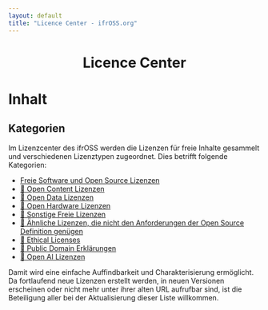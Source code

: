 ```yaml
---
layout: default
title: "Licence Center - ifrOSS.org"
---
```


<h1 style="text-align: center;">Licence Center</h1>
<h1>Inhalt</h1>

## Kategorien
Im Lizenzcenter des ifrOSS werden die Lizenzen für freie Inhalte gesammelt und verschiedenen Lizenztypen zugeordnet. Dies betrifft folgende Kategorien:

* [Freie Software und Open Source Lizenzen](/ifrOSS/Pages/licence_center/foss/de)
* [🚧 Open Content Lizenzen]()
* [🚧 Open Data Lizenzen]()
* [🚧 Open Hardware Lizenzen]()
* [🚧 Sonstige Freie Lizenzen]()
* [🚧 Ähnliche Lizenzen, die nicht den Anforderungen der Open Source Definition genügen]()
* [🚧 Ethical Licenses]()
* [🚧 Public Domain Erklärungen]()
* [🚧 Open AI Lizenzen]()
 
Damit wird eine einfache Auffindbarkeit und Charakterisierung
ermöglicht. Da fortlaufend neue Lizenzen erstellt werden, in
neuen Versionen erscheinen oder nicht mehr unter ihrer alten URL
aufrufbar sind, ist die Beteiligung aller bei der Aktualisierung
dieser Liste willkommen.
